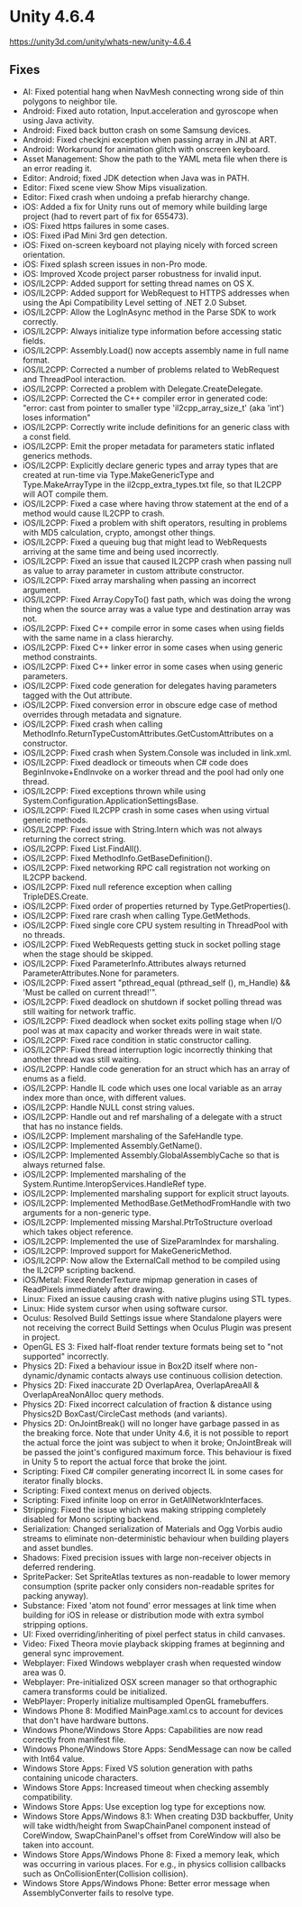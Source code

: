 # Unity 4.6.4

https://unity3d.com/unity/whats-new/unity-4.6.4

## Fixes



*   AI: Fixed potential hang when NavMesh connecting wrong side of thin polygons to neighbor tile.
*   Android: Fixed auto rotation, Input.acceleration and gyroscope when using Java activity.
*   Android: Fixed back button crash on some Samsung devices.
*   Android: Fixed checkjni exception when passing array in JNI at ART.
*   Android: Workaround for animation glitch with onscreen keyboard.
*   Asset Management: Show the path to the YAML meta file when there is an error reading it.
*   Editor: Android; fixed JDK detection when Java was in PATH.
*   Editor: Fixed scene view Show Mips visualization.
*   Editor: Fixed crash when undoing a prefab hierarchy change.
*   iOS: Added a fix for Unity runs out of memory while building large project (had to revert part of fix for 655473).
*   iOS: Fixed https failures in some cases.
*   iOS: Fixed iPad Mini 3rd gen detection.
*   iOS: Fixed on-screen keyboard not playing nicely with forced screen orientation.
*   iOS: Fixed splash screen issues in non-Pro mode.
*   iOS: Improved Xcode project parser robustness for invalid input.
*   iOS/IL2CPP: Added support for setting thread names on OS X.
*   iOS/IL2CPP: Added support for WebRequest to HTTPS addresses when using the Api Compatibility Level setting of .NET 2.0 Subset.
*   iOS/IL2CPP: Allow the LogInAsync method in the Parse SDK to work correctly.
*   iOS/IL2CPP: Always initialize type information before accessing static fields.
*   iOS/IL2CPP: Assembly.Load() now accepts assembly name in full name format.
*   iOS/IL2CPP: Corrected a number of problems related to WebRequest and ThreadPool interaction.
*   iOS/IL2CPP: Corrected a problem with Delegate.CreateDelegate.
*   iOS/IL2CPP: Corrected the C++ compiler error in generated code: "error: cast from pointer to smaller type 'il2cpp\_array\_size\_t' (aka 'int') loses information"
*   iOS/IL2CPP: Correctly write include definitions for an generic class with a const field.
*   iOS/IL2CPP: Emit the proper metadata for parameters static inflated generics methods.
*   iOS/IL2CPP: Explicitly declare generic types and array types that are created at run-time via Type.MakeGenericType and Type.MakeArrayType in the il2cpp\_extra\_types.txt file, so that IL2CPP will AOT compile them.
*   iOS/IL2CPP: Fixed a case where having throw statement at the end of a method would cause IL2CPP to crash.
*   iOS/IL2CPP: Fixed a problem with shift operators, resulting in problems with MD5 calculation, crypto, amongst other things.
*   iOS/IL2CPP: Fixed a queuing bug that might lead to WebRequests arriving at the same time and being used incorrectly.
*   iOS/IL2CPP: Fixed an issue that caused IL2CPP crash when passing null as value to array parameter in custom attribute constructor.
*   iOS/IL2CPP: Fixed array marshaling when passing an incorrect argument.
*   iOS/IL2CPP: Fixed Array.CopyTo() fast path, which was doing the wrong thing when the source array was a value type and destination array was not.
*   iOS/IL2CPP: Fixed C++ compile error in some cases when using fields with the same name in a class hierarchy.
*   iOS/IL2CPP: Fixed C++ linker error in some cases when using generic method constraints.
*   iOS/IL2CPP: Fixed C++ linker error in some cases when using generic parameters.
*   iOS/IL2CPP: Fixed code generation for delegates having parameters tagged with the Out attribute.
*   iOS/IL2CPP: Fixed conversion error in obscure edge case of method overrides through metadata and signature.
*   iOS/IL2CPP: Fixed crash when calling MethodInfo.ReturnTypeCustomAttributes.GetCustomAttributes on a constructor.
*   iOS/IL2CPP: Fixed crash when System.Console was included in link.xml.
*   iOS/IL2CPP: Fixed deadlock or timeouts when C# code does BeginInvoke+EndInvoke on a worker thread and the pool had only one thread.
*   iOS/IL2CPP: Fixed exceptions thrown while using System.Configuration.ApplicationSettingsBase.
*   iOS/IL2CPP: Fixed IL2CPP crash in some cases when using virtual generic methods.
*   iOS/IL2CPP: Fixed issue with String.Intern which was not always returning the correct string.
*   iOS/IL2CPP: Fixed List.FindAll().
*   iOS/IL2CPP: Fixed MethodInfo.GetBaseDefinition().
*   iOS/IL2CPP: Fixed networking RPC call registration not working on IL2CPP backend.
*   iOS/IL2CPP: Fixed null reference exception when calling TripleDES.Create.
*   iOS/IL2CPP: Fixed order of properties returned by Type.GetProperties().
*   iOS/IL2CPP: Fixed rare crash when calling Type.GetMethods.
*   iOS/IL2CPP: Fixed single core CPU system resulting in ThreadPool with no threads.
*   iOS/IL2CPP: Fixed WebRequests getting stuck in socket polling stage when the stage should be skipped.
*   iOS/IL2CPP: Fixed ParameterInfo.Attributes always returned ParameterAttributes.None for parameters.
*   iOS/IL2CPP: Fixed assert "pthread\_equal (pthread\_self (), m\_Handle) && 'Must be called on current thread!'".
*   iOS/IL2CPP: Fixed deadlock on shutdown if socket polling thread was still waiting for network traffic.
*   iOS/IL2CPP: Fixed deadlock when socket exits polling stage when I/O pool was at max capacity and worker threads were in wait state.
*   iOS/IL2CPP: Fixed race condition in static constructor calling.
*   iOS/IL2CPP: Fixed thread interruption logic incorrectly thinking that another thread was still waiting.
*   iOS/IL2CPP: Handle code generation for an struct which has an array of enums as a field.
*   iOS/IL2CPP: Handle IL code which uses one local variable as an array index more than once, with different values.
*   iOS/IL2CPP: Handle NULL const string values.
*   iOS/IL2CPP: Handle out and ref marshaling of a delegate with a struct that has no instance fields.
*   iOS/IL2CPP: Implement marshaling of the SafeHandle type.
*   iOS/IL2CPP: Implemented Assembly.GetName().
*   iOS/IL2CPP: Implemented Assembly.GlobalAssemblyCache so that is always returned false.
*   iOS/IL2CPP: Implemented marshaling of the System.Runtime.InteropServices.HandleRef type.
*   iOS/IL2CPP: Implemented marshaling support for explicit struct layouts.
*   iOS/IL2CPP: Implemented MethodBase.GetMethodFromHandle with two arguments for a non-generic type.
*   iOS/IL2CPP: Implemented missing Marshal.PtrToStructure overload which takes object reference.
*   iOS/IL2CPP: Implemented the use of SizeParamIndex for marshaling.
*   iOS/IL2CPP: Improved support for MakeGenericMethod.
*   iOS/IL2CPP: Now allow the ExternalCall method to be compiled using the IL2CPP scripting backend.
*   iOS/Metal: Fixed RenderTexture mipmap generation in cases of ReadPixels immediately after drawing.
*   Linux: Fixed an issue causing crash with native plugins using STL types.
*   Linux: Hide system cursor when using software cursor.
*   Oculus: Resolved Build Settings issue where Standalone players were not receiving the correct Build Settings when Oculus Plugin was present in project.
*   OpenGL ES 3: Fixed half-float render texture formats being set to "not supported" incorrectly.
*   Physics 2D: Fixed a behaviour issue in Box2D itself where non-dynamic/dynamic contacts always use continuous collision detection.
*   Physics 2D: Fixed inaccurate 2D OverlapArea, OverlapAreaAll & OverlapAreaNonAlloc query methods.
*   Physics 2D: Fixed incorrect calculation of fraction & distance using Physics2D BoxCast/CircleCast methods (and variants).
*   Physics 2D: OnJointBreak() will no longer have garbage passed in as the breaking force. Note that under Unity 4.6, it is not possible to report the actual force the joint was subject to when it broke; OnJointBreak will be passed the joint's configured maximum force. This behaviour is fixed in Unity 5 to report the actual force that broke the joint.
*   Scripting: Fixed C# compiler generating incorrect IL in some cases for iterator finally blocks.
*   Scripting: Fixed context menus on derived objects.
*   Scripting: Fixed infinite loop on error in GetAllNetworkInterfaces.
*   Stripping: Fixed the issue which was making stripping completely disabled for Mono scripting backend.
*   Serialization: Changed serialization of Materials and Ogg Vorbis audio streams to eliminate non-deterministic behaviour when building players and asset bundles.
*   Shadows: Fixed precision issues with large non-receiver objects in deferred rendering.
*   SpritePacker: Set SpriteAtlas textures as non-readable to lower memory consumption (sprite packer only considers non-readable sprites for packing anyway).
*   Substance: Fixed 'atom not found' error messages at link time when building for iOS in release or distribution mode with extra symbol stripping options.
*   UI: Fixed overriding/inheriting of pixel perfect status in child canvases.
*   Video: Fixed Theora movie playback skipping frames at beginning and general sync improvement.
*   Webplayer: Fixed Windows webplayer crash when requested window area was 0.
*   Webplayer: Pre-initialized OSX screen manager so that orthographic camera transforms could be initialized.
*   WebPlayer: Properly initialize multisampled OpenGL framebuffers.
*   Windows Phone 8: Modified MainPage.xaml.cs to account for devices that don't have hardware buttons.
*   Windows Phone/Windows Store Apps: Capabilities are now read correctly from manifest file.
*   Windows Phone/Windows Store Apps: SendMessage can now be called with Int64 value.
*   Windows Store Apps: Fixed VS solution generation with paths containing unicode characters.
*   Windows Store Apps: Increased timeout when checking assembly compatibility.
*   Windows Store Apps: Use exception log type for exceptions now.
*   Windows Store Apps/Windows 8.1: When creating D3D backbuffer, Unity will take width/height from SwapChainPanel component instead of CoreWindow, SwapChainPanel's offset from CoreWindow will also be taken into account.
*   Windows Store Apps/Windows Phone 8: Fixed a memory leak, which was occurring in various places. For e.g., in physics collision callbacks such as OnCollisionEnter(Collision collision).
*   Windows Store Apps/Windows Phone: Better error message when AssemblyConverter fails to resolve type.